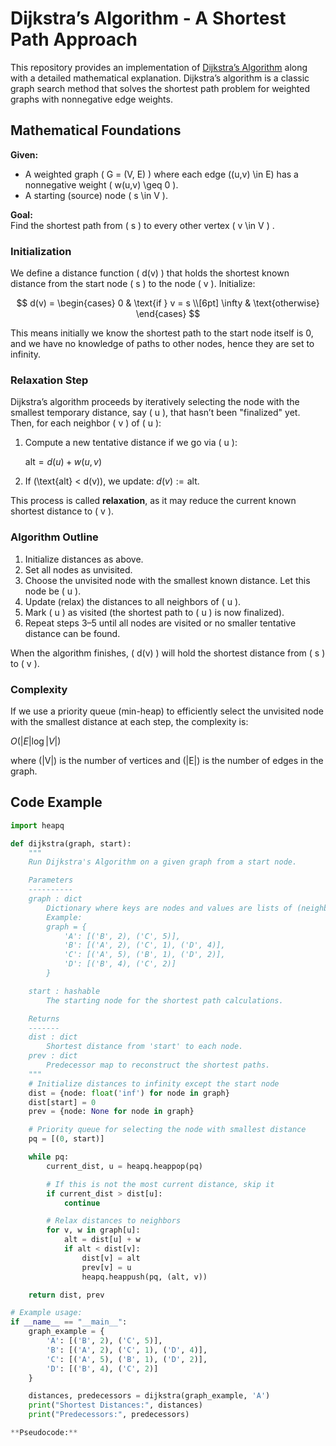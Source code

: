 # Dijkstra’s Algorithm - A Shortest Path Approach

This repository provides an implementation of [Dijkstra’s Algorithm](https://en.wikipedia.org/wiki/Dijkstra%27s_algorithm) along with a detailed mathematical explanation. Dijkstra’s algorithm is a classic graph search method that solves the shortest path problem for weighted graphs with nonnegative edge weights.

## Mathematical Foundations

**Given:**
- A weighted graph \( G = (V, E) \) where each edge \((u,v) \in E\) has a nonnegative weight \( w(u,v) \geq 0 \).
- A starting (source) node \( s \in V \).

**Goal:**  
Find the shortest path from \( s \) to every other vertex \( v \in V \)
.

### Initialization

We define a distance function \( d(v) \) that holds the shortest known distance from the start node \( s \) to the node \( v \). Initialize:


$$ d(v) = \begin{cases}
0 & \text{if } v = s \\[6pt]
\infty & \text{otherwise}
\end{cases} $$

This means initially we know the shortest path to the start node itself is 0, and we have no knowledge of paths to other nodes, hence they are set to infinity.

### Relaxation Step

Dijkstra’s algorithm proceeds by iteratively selecting the node with the smallest temporary distance, say \( u \), that hasn’t been "finalized" yet. Then, for each neighbor \( v \) of \( u \):

1. Compute a new tentative distance if we go via \( u \):
   
   $\text{alt} = d(u) + w(u,v)$
   

2. If \(\text{alt} < d(v)\), we update:
   $d(v) := \text{alt}.$

This process is called **relaxation**, as it may reduce the current known shortest distance to \( v \).

### Algorithm Outline

1. Initialize distances as above.
2. Set all nodes as unvisited.  
3. Choose the unvisited node with the smallest known distance. Let this node be \( u \).
4. Update (relax) the distances to all neighbors of \( u \).
5. Mark \( u \) as visited (the shortest path to \( u \) is now finalized).
6. Repeat steps 3–5 until all nodes are visited or no smaller tentative distance can be found.

When the algorithm finishes, \( d(v) \) will hold the shortest distance from \( s \) to \( v \).

### Complexity

If we use a priority queue (min-heap) to efficiently select the unvisited node with the smallest distance at each step, the complexity is:

$O(|E| \log |V|)$

where \(|V|\) is the number of vertices and \(|E|\) is the number of edges in the graph.

## Code Example

```python
import heapq

def dijkstra(graph, start):
    """
    Run Dijkstra's Algorithm on a given graph from a start node.

    Parameters
    ----------
    graph : dict
        Dictionary where keys are nodes and values are lists of (neighbor, weight) tuples.
        Example:
        graph = {
            'A': [('B', 2), ('C', 5)],
            'B': [('A', 2), ('C', 1), ('D', 4)],
            'C': [('A', 5), ('B', 1), ('D', 2)],
            'D': [('B', 4), ('C', 2)]
        }

    start : hashable
        The starting node for the shortest path calculations.

    Returns
    -------
    dist : dict
        Shortest distance from 'start' to each node.
    prev : dict
        Predecessor map to reconstruct the shortest paths.
    """
    # Initialize distances to infinity except the start node
    dist = {node: float('inf') for node in graph}
    dist[start] = 0
    prev = {node: None for node in graph}

    # Priority queue for selecting the node with smallest distance
    pq = [(0, start)]

    while pq:
        current_dist, u = heapq.heappop(pq)

        # If this is not the most current distance, skip it
        if current_dist > dist[u]:
            continue

        # Relax distances to neighbors
        for v, w in graph[u]:
            alt = dist[u] + w
            if alt < dist[v]:
                dist[v] = alt
                prev[v] = u
                heapq.heappush(pq, (alt, v))

    return dist, prev

# Example usage:
if __name__ == "__main__":
    graph_example = {
        'A': [('B', 2), ('C', 5)],
        'B': [('A', 2), ('C', 1), ('D', 4)],
        'C': [('A', 5), ('B', 1), ('D', 2)],
        'D': [('B', 4), ('C', 2)]
    }

    distances, predecessors = dijkstra(graph_example, 'A')
    print("Shortest Distances:", distances)
    print("Predecessors:", predecessors)

**Pseudocode:**
